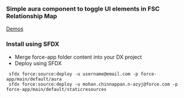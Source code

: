 ### Simple aura component to toggle UI elements in FSC Relationship Map

<a href='https://mohan-chinnappan-n2.github.io/2019/fsc-faq/faq-1.html#FSC%20UI%20Config' target='_blank'>Demos</a>

### Install using SFDX

- Merge force-app folder content into your DX project
- Deploy  using SFDX
```
 sfdx force:source:deploy -u username@email.com -p force-app/main/default/aura
 sfdx force:source:deploy -u mohan.chinnappan.n-azyj@force.com -p force-app/main/default/staticresources
 ```